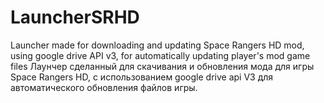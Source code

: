 # LauncherSRHD
Launcher made for downloading and updating Space Rangers HD mod, using google drive API v3, for automatically updating player's mod game files
Лаунчер сделанный для скачивания и обновления мода для игры Space Rangers HD, с использованием google drive api V3 для автоматического обновления файлов игры.
